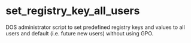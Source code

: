 # set_registry_key_all_users
DOS administrator script to set predefined registry keys and values to all users and default (i.e. future new users) without using GPO.
